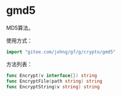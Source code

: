 # gmd5
MD5算法。

使用方式：
```go
import "gitee.com/johng/gf/g/crypto/gmd5"
```

方法列表：

```go
func Encrypt(v interface{}) string
func EncryptFile(path string) string
func EncryptString(v string) string
```